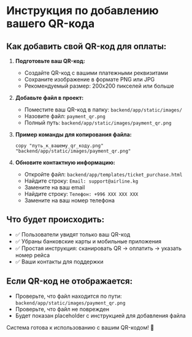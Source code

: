 # Инструкция по добавлению вашего QR-кода

## Как добавить свой QR-код для оплаты:

1. **Подготовьте ваш QR-код:**
   - Создайте QR-код с вашими платежными реквизитами
   - Сохраните изображение в формате PNG или JPG
   - Рекомендуемый размер: 200x200 пикселей или больше

2. **Добавьте файл в проект:**
   - Поместите ваш QR-код в папку: `backend/app/static/images/`
   - Назовите файл: `payment_qr.png`
   - Полный путь: `backend/app/static/images/payment_qr.png`

3. **Пример команды для копирования файла:**
   ```
   copy "путь_к_вашему_qr_коду.png" "backend/app/static/images/payment_qr.png"
   ```

4. **Обновите контактную информацию:**
   - Откройте файл: `backend/app/templates/ticket_purchase.html`
   - Найдите строку: `Email: support@airline.kg`
   - Замените на ваш email
   - Найдите строку: `Телефон: +996 XXX XXX XXX`
   - Замените на ваш номер телефона

## Что будет происходить:

- ✅ Пользователи увидят только ваш QR-код
- ✅ Убраны банковские карты и мобильные приложения
- ✅ Простая инструкция: сканировать QR → оплатить → указать номер рейса
- ✅ Ваши контакты для поддержки

## Если QR-код не отображается:

- Проверьте, что файл находится по пути: `backend/app/static/images/payment_qr.png`
- Проверьте, что файл не поврежден
- Будет показан placeholder с инструкцией для добавления файла

Система готова к использованию с вашим QR-кодом! 🚀